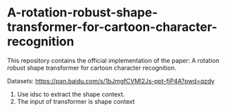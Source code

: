 # A-rotation-robust-shape-transformer-for-cartoon-character-recognition
This repository contains the official implementation of the paper: A rotation robust shape transformer for cartoon character recognition.

Datasets: https://pan.baidu.com/s/1bJmgfCVMl2Js-ppt-fjP4A?pwd=qzdy

1. Use idsc to extract the shape context.
2. The input of transformer is shape context 
